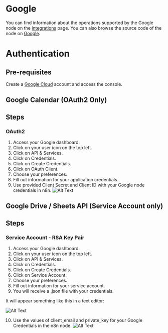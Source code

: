 # Google
You can find information about the operations supported by the Google node on the [integrations](https://n8n.io/integrations) page. You can also browse the source code of the node on [Google](https://github.com/n8n-io/n8n/tree/master/packages/nodes-base/nodes/Google).

# Authentication

## Pre-requisites

Create a [Google Cloud](https://cloud.google.com/) account and access the console.

## Google Calendar (OAuth2 Only)

## Steps

<!-- ### API Key

1. Access your Google dashboard.
2. Click on your user icon on the top left.
3. Click on API & Services.
4. Click on Credentials.
5. Click on Create Credentials.
6. Click on API Key.
7. Use provided API Key with your Google node credentials in n8n.
![Alt Text](https://i.imgur.com/r9KX5Gh.gif)  -->

### OAuth2

1. Access your Google dashboard.
2. Click on your user icon on the top left.
3. Click on API & Services.
4. Click on Credentials.
5. Click on Create Credentials.
6. Click on OAuth Client.
7. Choose your preferences.
8. Fill out information for your application credentials.
9. Use provided Client Secret and Client ID with your Google node credentials in n8n.
![Alt Text](https://i.imgur.com/NVmFY1u.gif) 


## Google Drive / Sheets API (Service Account only)

## Steps

### Service Account - RSA Key Pair

1. Access your Google dashboard.
2. Click on your user icon on the top left.
3. Click on API & Services.
4. Click on Credentials.
5. Click on Create Credentials.
6. Click on Service Account.
7. Choose your preferences.
8. Fill out information for your service account.
9. You will receive a .json file with your credentials.

It will appear something like this in a text editor:

![Alt Text](https://i.imgur.com/zYNRAyd.png)

10. Use the values of client_email and private_key for your Google Credentials in the n8n node.
![Alt Text](https://i.imgur.com/Q9eFy7B.gif) 




